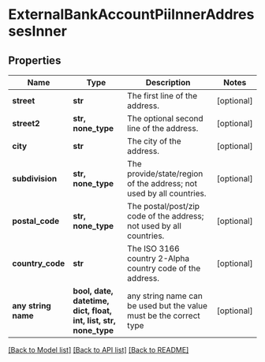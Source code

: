 # ExternalBankAccountPiiInnerAddressesInner


## Properties
Name | Type | Description | Notes
------------ | ------------- | ------------- | -------------
**street** | **str** | The first line of the address. | [optional] 
**street2** | **str, none_type** | The optional second line of the address. | [optional] 
**city** | **str** | The city of the address. | [optional] 
**subdivision** | **str, none_type** | The provide/state/region of the address; not used by all countries. | [optional] 
**postal_code** | **str, none_type** | The postal/post/zip code of the address; not used by all countries. | [optional] 
**country_code** | **str** | The ISO 3166 country 2-Alpha country code of the address. | [optional] 
**any string name** | **bool, date, datetime, dict, float, int, list, str, none_type** | any string name can be used but the value must be the correct type | [optional]

[[Back to Model list]](../README.md#documentation-for-models) [[Back to API list]](../README.md#documentation-for-api-endpoints) [[Back to README]](../README.md)



